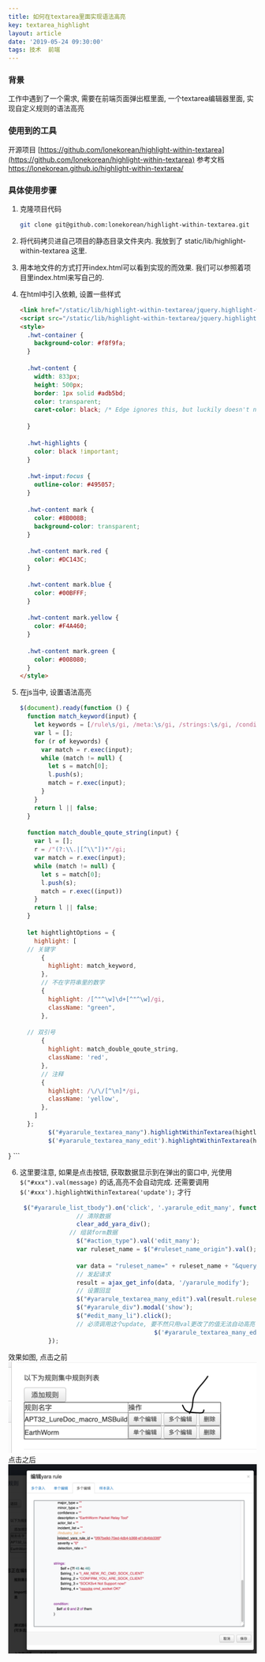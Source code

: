 ```yaml
---
title: 如何在textarea里面实现语法高亮
key: textarea_highlight
layout: article
date: '2019-05-24 09:30:00'
tags: 技术  前端
---
```


### 背景 
工作中遇到了一个需求, 需要在前端页面弹出框里面, 一个textarea编辑器里面, 实现自定义规则的语法高亮
### 使用到的工具
开源项目 [https://github.com/lonekorean/highlight-within-textarea](https://github.com/lonekorean/highlight-within-textarea)  参考文档 https://lonekorean.github.io/highlight-within-textarea/
### 具体使用步骤
1. 克隆项目代码
	```bash
	git clone git@github.com:lonekorean/highlight-within-textarea.git
	```
2. 将代码拷贝进自己项目的静态目录文件夹内. 我放到了 static/lib/highlight-within-textarea 这里.
3. 用本地文件的方式打开index.html可以看到实现的而效果. 我们可以参照着项目里index.html来写自己的.
4. 在html中引入依赖, 设置一些样式

	```html
	<link href="/static/lib/highlight-within-textarea/jquery.highlight-within-textarea.css" rel="stylesheet">
	<script src="/static/lib/highlight-within-textarea/jquery.highlight-within-textarea.js"></script>
	<style>
	  .hwt-container {
	    background-color: #f8f9fa;
	  }

	  .hwt-content {
	    width: 833px;
	    height: 500px;
	    border: 1px solid #adb5bd;
	    color: transparent;
	    caret-color: black; /* Edge ignores this, but luckily doesn't need it */

	  }

	  .hwt-highlights {
	    color: black !important;
	  }

	  .hwt-input:focus {
	    outline-color: #495057;
	  }

	  .hwt-content mark {
	    color: #8B008B;
	    background-color: transparent;
	  }

	  .hwt-content mark.red {
	    color: #DC143C;
	  }

	  .hwt-content mark.blue {
	    color: #00BFFF;
	  }

	  .hwt-content mark.yellow {
	    color: #F4A460;
	  }

	  .hwt-content mark.green {
	    color: #008080;
	  }
	</style>
	```

5.  在js当中, 设置语法高亮

	```javascript
	$(document).ready(function () {
	  function match_keyword(input) {
	    let keywords = [/rule\s/gi, /meta:\s/gi, /strings:\s/gi, /condition:\s/gi, /\sat\s/gi, /\sand\s/gi, /\sof\s/gi, /\scontains\s/gi,]
	    var l = [];
	    for (r of keywords) {
	      var match = r.exec(input);
	      while (match != null) {
	        let s = match[0];
	        l.push(s);
	        match = r.exec(input);
	      }
	    }
	    return l || false;
	  }

	  function match_double_qoute_string(input) {
	    var l = [];
	    r = /"(?:\\.|[^\\"])*"/gi;
	    var match = r.exec(input);
	    while (match != null) {
	      let s = match[0];
	      l.push(s);
	      match = r.exec((input))
	    }
	    return l || false;
	  }

	  let hightlightOptions = {
	    highlight: [
      // 关键字
	      {
	        highlight: match_keyword,
	      },
	      // 不在字符串里的数字
	      {
	        highlight: /[^"^\w]\d+[^"^\w]/gi,
	        className: "green",
	      },
	
      // 双引号
	      {
	        highlight: match_double_qoute_string,
	        className: 'red',
	      },
	      // 注释
	      {
	        highlight: /\/\/[^\n]*/gi,
	        className: 'yellow',
	      },
	    ]
	  };
	        $("#yararule_textarea_many").highlightWithinTextarea(hightlightOptions);
	        $('#yararule_textarea_many_edit').highlightWithinTextarea(hightlightOptions);
	
	```

}
	```
	
6. 这里要注意, 如果是点击按钮, 获取数据显示到在弹出的窗口中, 光使用
 <code>$("#xxx").val(message)</code>
的话,高亮不会自动完成. 还需要调用
<code> $('#xxx').highlightWithinTextarea('update');</code>
才行

	```js
	 $("#yararule_list_tbody").on('click', '.yararule_edit_many', function () {
					// 清除数据
					clear_add_yara_div();
				  // 组装form数据
					$("#action_type").val('edit_many');
					var ruleset_name = $("#ruleset_name_origin").val();

					var data = "ruleset_name=" + ruleset_name + "&query_items=query_ruleset";
					// 发起请求
					result = ajax_get_info(data, '/yararule_modify');
					// 设置回显
					$("#yararule_textarea_many_edit").val(result.ruleset_s);
					$("#yararule_div").modal('show');
					$("#edit_many_li").click();
					// 必须调用这个update, 要不然只用val更改了的值无法自动高亮
									      $('#yararule_textarea_many_edit').highlightWithinTextarea('update');
			});
	```
效果如图, 点击之前
![ruleset_page](../img/ruleset_page.png)
点击之后
![ruleset_jump](../img/ruleset_jump.png)